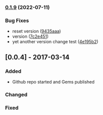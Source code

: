 ### [0.1.9](https://www.github.com/STARTcloud/vagrant-zones/compare/v0.1.8...v0.1.9) (2022-07-11)


### Bug Fixes

* reset version ([9435aaa](https://www.github.com/STARTcloud/vagrant-zones/commit/9435aaac673f15980993ea6e9f8a869832970b79))
* version ([7c2e451](https://www.github.com/STARTcloud/vagrant-zones/commit/7c2e451cefe09abe51d6a61944778d8d05ded15b))
* yet another version change test ([4e195b2](https://www.github.com/STARTcloud/vagrant-zones/commit/4e195b24f0ddc3463af7d58fcf4289191a2c1988))

## [0.0.4] - 2017-03-14
 
### Added

- Github repo started and Gems published
   
### Changed
 
### Fixed
